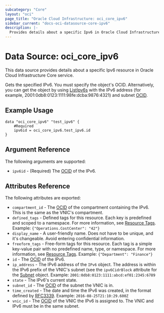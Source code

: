 ```yaml
---
subcategory: "Core"
layout: "oci"
page_title: "Oracle Cloud Infrastructure: oci_core_ipv6"
sidebar_current: "docs-oci-datasource-core-ipv6"
description: |-
  Provides details about a specific Ipv6 in Oracle Cloud Infrastructure Core service
---
```


# Data Source: oci_core_ipv6
This data source provides details about a specific Ipv6 resource in Oracle Cloud Infrastructure Core service.

Gets the specified IPv6. You must specify the object's OCID.
Alternatively, you can get the object by using
[ListIpv6s](https://docs.cloud.oracle.com/iaas/api/#/en/iaas/latest/Ipv6/ListIpv6s)
with the IPv6 address (for example, 2001:0db8:0123:1111:98fe:dcba:9876:4321) and subnet [OCID](https://docs.cloud.oracle.com/iaas/Content/General/Concepts/identifiers.htm).


## Example Usage

```hcl
data "oci_core_ipv6" "test_ipv6" {
	#Required
	ipv6id = oci_core_ipv6.test_ipv6.id
}
```

## Argument Reference

The following arguments are supported:

* `ipv6id` - (Required) The [OCID](https://docs.cloud.oracle.com/iaas/Content/General/Concepts/identifiers.htm) of the IPv6.


## Attributes Reference

The following attributes are exported:

* `compartment_id` - The [OCID](https://docs.cloud.oracle.com/iaas/Content/General/Concepts/identifiers.htm) of the compartment containing the IPv6. This is the same as the VNIC's compartment. 
* `defined_tags` - Defined tags for this resource. Each key is predefined and scoped to a namespace. For more information, see [Resource Tags](https://docs.cloud.oracle.com/iaas/Content/General/Concepts/resourcetags.htm).  Example: `{"Operations.CostCenter": "42"}` 
* `display_name` - A user-friendly name. Does not have to be unique, and it's changeable. Avoid entering confidential information. 
* `freeform_tags` - Free-form tags for this resource. Each tag is a simple key-value pair with no predefined name, type, or namespace. For more information, see [Resource Tags](https://docs.cloud.oracle.com/iaas/Content/General/Concepts/resourcetags.htm).  Example: `{"Department": "Finance"}` 
* `id` - The [OCID](https://docs.cloud.oracle.com/iaas/Content/General/Concepts/identifiers.htm) of the IPv6.
* `ip_address` - The IPv6 address of the `IPv6` object. The address is within the IPv6 prefix of the VNIC's subnet (see the `ipv6CidrBlock` attribute for the [Subnet](https://docs.cloud.oracle.com/iaas/api/#/en/iaas/latest/Subnet/) object.  Example: `2001:0db8:0123:1111:abcd:ef01:2345:6789` 
* `state` - The IPv6's current state.
* `subnet_id` - The [OCID](https://docs.cloud.oracle.com/iaas/Content/General/Concepts/identifiers.htm) of the subnet the VNIC is in.
* `time_created` - The date and time the IPv6 was created, in the format defined by [RFC3339](https://tools.ietf.org/html/rfc3339).  Example: `2016-08-25T21:10:29.600Z` 
* `vnic_id` - The [OCID](https://docs.cloud.oracle.com/iaas/Content/General/Concepts/identifiers.htm) of the VNIC the IPv6 is assigned to. The VNIC and IPv6 must be in the same subnet. 


